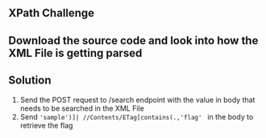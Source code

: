 ## XPath Challenge
## Download the source code and look into how the XML File is getting parsed

## Solution
1. Send the POST request to /search endpoint with the value in body that needs to be searched in the XML File
2. Send `'sample')]| //Contents/ETag[contains(.,'flag' ` in the body to retrieve the flag


